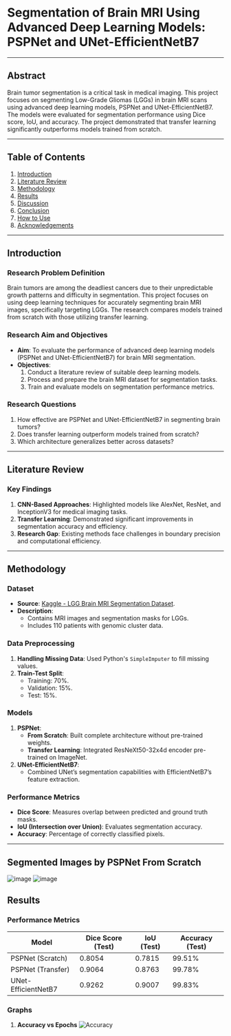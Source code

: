 # Segmentation of Brain MRI Using Advanced Deep Learning Models: PSPNet and UNet-EfficientNetB7

---

## **Abstract**
Brain tumor segmentation is a critical task in medical imaging. This project focuses on segmenting Low-Grade Gliomas (LGGs) in brain MRI scans using advanced deep learning models, PSPNet and UNet-EfficientNetB7. The models were evaluated for segmentation performance using Dice score, IoU, and accuracy. The project demonstrated that transfer learning significantly outperforms models trained from scratch.

---

## **Table of Contents**
1. [Introduction](#introduction)
2. [Literature Review](#literature-review)
3. [Methodology](#methodology)
4. [Results](#results)
5. [Discussion](#discussion)
6. [Conclusion](#conclusion)
7. [How to Use](#how-to-use)
8. [Acknowledgements](#acknowledgements)

---

## **Introduction**

### **Research Problem Definition**
Brain tumors are among the deadliest cancers due to their unpredictable growth patterns and difficulty in segmentation. This project focuses on using deep learning techniques for accurately segmenting brain MRI images, specifically targeting LGGs. The research compares models trained from scratch with those utilizing transfer learning.

### **Research Aim and Objectives**
- **Aim**: To evaluate the performance of advanced deep learning models (PSPNet and UNet-EfficientNetB7) for brain MRI segmentation.
- **Objectives**:
  1. Conduct a literature review of suitable deep learning models.
  2. Process and prepare the brain MRI dataset for segmentation tasks.
  3. Train and evaluate models on segmentation performance metrics.

### **Research Questions**
1. How effective are PSPNet and UNet-EfficientNetB7 in segmenting brain tumors?
2. Does transfer learning outperform models trained from scratch?
3. Which architecture generalizes better across datasets?

---

## **Literature Review**

### **Key Findings**
1. **CNN-Based Approaches**: Highlighted models like AlexNet, ResNet, and InceptionV3 for medical imaging tasks.
2. **Transfer Learning**: Demonstrated significant improvements in segmentation accuracy and efficiency.
3. **Research Gap**: Existing methods face challenges in boundary precision and computational efficiency.

---

## **Methodology**

### **Dataset**
- **Source**: [Kaggle - LGG Brain MRI Segmentation Dataset](https://www.kaggle.com/datasets/mateuszbuda/lgg-mri-segmentation).
- **Description**:
  - Contains MRI images and segmentation masks for LGGs.
  - Includes 110 patients with genomic cluster data.

### **Data Preprocessing**
1. **Handling Missing Data**: Used Python's `SimpleImputer` to fill missing values.
2. **Train-Test Split**:
   - Training: 70%.
   - Validation: 15%.
   - Test: 15%.

### **Models**
1. **PSPNet**:
   - **From Scratch**: Built complete architecture without pre-trained weights.
   - **Transfer Learning**: Integrated ResNeXt50-32x4d encoder pre-trained on ImageNet.
2. **UNet-EfficientNetB7**:
   - Combined UNet’s segmentation capabilities with EfficientNetB7’s feature extraction.

### **Performance Metrics**
- **Dice Score**: Measures overlap between predicted and ground truth masks.
- **IoU (Intersection over Union)**: Evaluates segmentation accuracy.
- **Accuracy**: Percentage of correctly classified pixels.

---

## **Segmented Images by PSPNet From Scratch** 

![image](https://github.com/user-attachments/assets/c85aadd1-342c-4838-9840-8aa7df9dc602)
![image](https://github.com/user-attachments/assets/d8099080-823a-486c-b241-5b2d27bce355)






## **Results**

### **Performance Metrics**
| **Model**                | **Dice Score (Test)** | **IoU (Test)** | **Accuracy (Test)** |
|--------------------------|-----------------------|----------------|---------------------|
| PSPNet (Scratch)         | 0.8054               | 0.7815         | 99.51%             |
| PSPNet (Transfer)        | 0.9064               | 0.8763         | 99.78%             |
| UNet-EfficientNetB7      | 0.9262               | 0.9007         | 99.83%             |

### **Graphs**
1. **Accuracy vs Epochs**
   ![Accuracy](evaluation/results/graphs/accuracy_vs_epoch.png)
   


